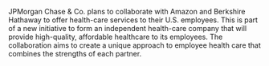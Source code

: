 JPMorgan Chase & Co. plans to collaborate with Amazon and Berkshire Hathaway to offer health-care services to their U.S. employees. This is part of a new initiative to form an independent health-care company that will provide high-quality, affordable healthcare to its employees. The collaboration aims to create a unique approach to employee health care that combines the strengths of each partner.